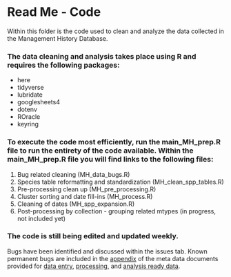 # Read Me - Code
Within this folder is the code used to clean and analyze the data collected in the Management History Database. 

### The data cleaning and analysis takes place using R and requires the following packages: 
* here
* tidyverse
* lubridate
* googlesheets4
* dotenv
* ROracle
* keyring

### To execute the code most efficiently, run the main_MH_prep.R file to run the entirety of the code available. Within the main_MH_prep.R file you will find links to the following files: 
1. Bug related cleaning (MH_data_bugs.R)
2. Species table reformatting and standardization (MH_clean_spp_tables.R)
3. Pre-processing clean up (MH_pre_processing.R)
4. Cluster sorting and date fill-ins (MH_process.R)
5. Cleaning of dates (MH_spp_expansion.R)
6. Post-processing by collection - grouping related mtypes (in progress, not included yet)

### The code is still being edited and updated weekly. 
Bugs have been identified and discussed within the issues tab. Known permanent bugs are included in the [appendix](https://docs.google.com/document/d/1Sby7u3XKtg06HAFJmS8x0fvtaX0yqydQeOYfy-uNeyM/edit#heading=h.49x2ik5) of the meta data documents provided for [data entry](https://docs.google.com/document/d/18k_0_Y9DFTp7fFEo8yivoMowbqdCAddfEcWtdNDM8eA/edit), [processing](https://docs.google.com/document/d/1l1DqJUVhFwBkokm5tZOpsls_coAoSaCG/edit?rtpof=true), and [analysis ready data](https://docs.google.com/document/d/1od-zSiffovacy5wCg9pOdd1xTcywzAUYDyJeaJmCC_o/edit). 
